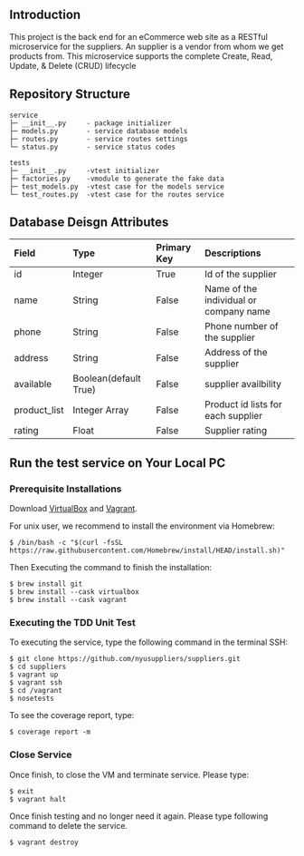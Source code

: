 ## Introduction

This project is the back end for an eCommerce web site as a RESTful microservice for the suppliers. An supplier is a vendor from whom we get products from. This microservice supports the complete Create, Read, Update, & Delete (CRUD) lifecycle

## Repository Structure
```
service
├─ __init__.py     - package initializer
├─ models.py       - service database models
├─ routes.py       - service routes settings
└─ status.py       - service status codes

tests
├─ __init__.py     -vtest initializer
├─ factories.py    -vmodule to generate the fake data
├─ test_models.py  -vtest case for the models service
└─ test_routes.py  -vtest case for the routes service
```

## Database Deisgn Attributes

| Field | Type | Primary Key | Descriptions 
| :--- | :--- | :--- | :--- |
| id | Integer | True | Id of the supplier 
| name | String | False | Name of the individual or company name 
| phone | String | False | Phone number of the supplier 
| address | String | False| Address of the supplier
| available | Boolean(default True) |False | supplier availbility
| product_list | Integer Array | False | Product id lists for each supplier
| rating | Float | False | Supplier rating 

## Run the test service on Your Local PC

### Prerequisite Installations
Download [VirtualBox](https://www.virtualbox.org/) and [Vagrant](https://www.vagrantup.com/).

For unix user, we recommend to install the environment via Homebrew:
```
$ /bin/bash -c "$(curl -fsSL https://raw.githubusercontent.com/Homebrew/install/HEAD/install.sh)"
```
Then Executing the command to finish the installation:
```
$ brew install git
$ brew install --cask virtualbox
$ brew install --cask vagrant
```

### Executing the TDD Unit Test
To executing the service, type the following command in the terminal SSH:
```
$ git clone https://github.com/nyusuppliers/suppliers.git
$ cd suppliers
$ vagrant up
$ vagrant ssh
$ cd /vagrant
$ nosetests
```
To see the coverage report, type:
```
$ coverage report -m
```

### Close Service
Once finish, to close the VM and terminate service. Please type:
```
$ exit
$ vagrant halt
```
Once finish testing and no longer need it again. Please type following command to delete the service.
```
$ vagrant destroy
```

